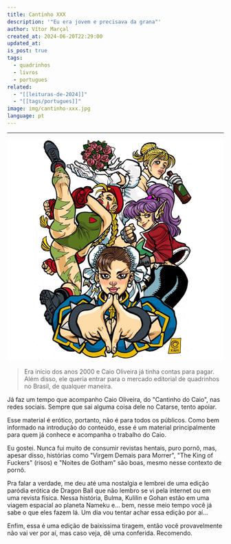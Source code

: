 ```yaml
---
title: Cantinho XXX
description: '"Eu era jovem e precisava da grana"'
author: Vítor Marçal
created_at: 2024-06-20T22:29:00
updated_at: 
is_post: true
tags:
  - quadrinhos
  - livros
  - portugues
related:
  - "[[leituras-de-2024]]"
  - "[[tags/portugues]]"
image: img/cantinho-xxx.jpg
language: pt
---
```

----

![cantinho-xxx](img/cantinho-xxx.jpg)
>Era início dos anos 2000 e Caio Oliveira já tinha contas para pagar. Além disso, ele queria entrar para o mercado editorial de quadrinhos no Brasil, de qualquer maneira.

Já faz um tempo que acompanho Caio Oliveira, do "Cantinho do Caio", nas redes sociais. Sempre que sai alguma coisa dele no Catarse, tento apoiar.

Esse material é erótico, portanto, não é para todos os públicos. Como bem informado na introdução do conteúdo, esse é um material principalmente para quem já conhece e acompanha o trabalho do Caio.

Eu gostei. Nunca fui muito de consumir revistas hentais, puro pornô, mas, apesar disso, histórias como "Virgem Demais para Morrer", "The King of Fuckers" (risos) e "Noites de Gotham" são boas, mesmo nesse contexto de pornô.

Pra falar a verdade, me deu até uma nostalgia e lembrei de uma edição paródia erótica de Dragon Ball que não lembro se vi pela internet ou em uma revista física. Nessa história, Bulma, Kulilin e Gohan estão em uma viagem espacial ao planeta Nameku e... bem, nesse meio tempo você já sabe o que eles fazem lá. Um dia vou tentar achar essa edição por aí...

Enfim, essa é uma edição de baixíssima tiragem, então você provavelmente não vai ver por aí, mas caso veja, dê uma conferida. Recomendo.